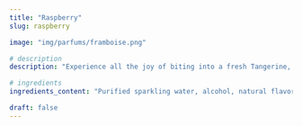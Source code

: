 ```yaml
---
title: "Raspberry"
slug: raspberry

image: "img/parfums/framboise.png"

# description
description: "Experience all the joy of biting into a fresh Tangerine, with a smooth, clean tasting finish. This citrus flavor is bursting with the fruit’s fan favorite taste and natural sweetness."

# ingredients
ingredients_content: "Purified sparkling water, alcohol, natural flavors, cane sugar, citric acid, natural tangerine juice concentrate, sodium citrate."

draft: false
---
```




